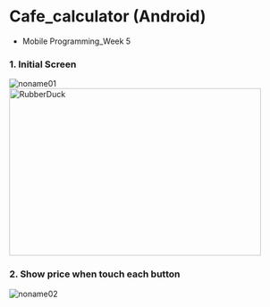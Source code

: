 # Cafe_calculator (Android)

* Mobile Programming_Week 5


### 1. Initial Screen

![noname01](https://user-images.githubusercontent.com/62924325/136975332-1319fe2d-6e3b-4de4-a1d5-8318ea1313ed.jpg)
<img src="https://user-images.githubusercontent.com/62924325/136975332-1319fe2d-6e3b-4de4-a1d5-8318ea1313ed.jpg" width="450px" height="300px" title="px(픽셀) 크기 설정" alt="RubberDuck"></img><br/>


### 2. Show price when touch each button

![noname02](https://user-images.githubusercontent.com/62924325/136975336-a0ecf2f2-2fbf-4efd-8ff1-08c922b6f11c.jpg)


